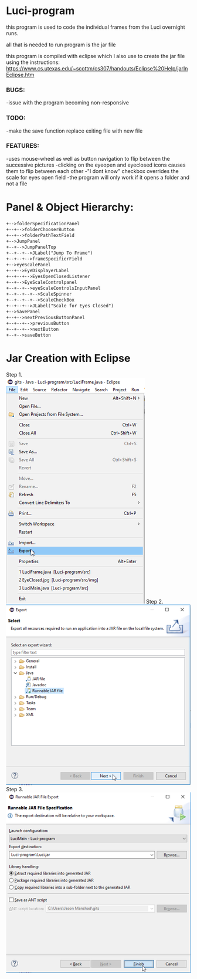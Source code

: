 # Luci-program

this program is used to code the individual frames from the Luci overnight runs.

all that is needed to run program is the jar file

this program is compiled with eclipse which I also use to create the jar file using the instructions: https://www.cs.utexas.edu/~scottm/cs307/handouts/Eclipse%20Help/jarInEclipse.htm

### BUGS:

-issue with the program becoming non-responsive

### TODO:
-make the save function replace exiting file with new file

### FEATURES:
-uses mouse-wheel as well as button navigation to flip between the successive pictures
-clicking on the eyeopen and eyeclosed icons causes them to flip between each other
-"I dont know" checkbox overrides the scale for eyes open field
-the program will only work if it opens a folder and not a file


# Panel & Object Hierarchy:
```+ControlPanel
+-->folderSpecificationPanel
+--+-->folderChooserButton
+--+-->folderPathTextField
+-->JumpPanel
+--+-->JumpPanelTop
+--+--+-->JLabel("Jump To Frame")
+--+--+-->frameSpecifierField
+-->eyeScalePanel
+--+-->EyeDisplayerLabel
+--+--+-->EyesOpenClosedListener
+--+-->EyeScaleControlpanel
+--+--+-->eyeScaleControlsInputPanel
+--+--+--+-->ScaleSpinner
+--+--+--+-->ScaleCheckBox
+--+--+-->JLabel("Scale for Eyes Closed")
+-->SavePanel
+--+-->nextPreviousButtonPanel
+--+--+-->previousButton
+--+--+-->nextButton
+--+-->saveButton
```
# Jar Creation with Eclipse  
Step 1.  
![Step 1](https://github.com/modernNeo/Luci-program/blob/master/creating%20Jar%20with%20eclipse/Step%201.png "Step 1")
Step 2.  
![Step 2](https://github.com/modernNeo/Luci-program/blob/master/creating%20Jar%20with%20eclipse/Step%202.png "Step 2")
Step 3.  
![Step 3](https://github.com/modernNeo/Luci-program/blob/master/creating%20Jar%20with%20eclipse/Step%203.png "Step 3")
